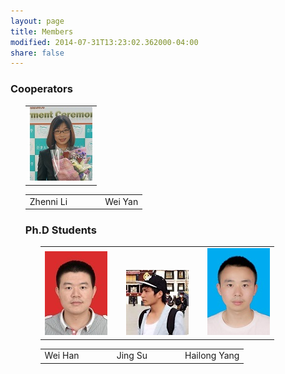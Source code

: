 ```yaml
---
layout: page
title: Members
modified: 2014-07-31T13:23:02.362000-04:00
share: false
---
```


### Cooperators
<ol>
 <div><table><tr><td>
       <img src="../images/zhenni.jpg">      	
      </td></tr></table></div>

 <div><table><tr><td>
       Zhenni Li
       &nbsp;&nbsp;&nbsp;&nbsp;
      	&nbsp;&nbsp;&nbsp;&nbsp;
       &nbsp;&nbsp;&nbsp;&nbsp;
      	Wei Yan
 </td></tr></table></div>  
 
### Ph.D Students
<ol>
 <div><table><tr><td>
       <img src="../images/weihan.jpg">      	
       	&nbsp;&nbsp;&nbsp;&nbsp;&nbsp;&nbsp;
       <img src="../images/jingsu.jpg">      	
       	&nbsp;&nbsp;&nbsp;&nbsp;&nbsp;&nbsp;
      		<img src="../images/hailong.jpg">
      </td></tr></table></div>

 <div><table><tr><td>
       Wei Han
       &nbsp;&nbsp;&nbsp;&nbsp;
      	&nbsp;&nbsp;&nbsp;&nbsp;
       &nbsp;&nbsp;&nbsp;&nbsp;
      	Jing Su
       &nbsp;&nbsp;&nbsp;&nbsp;
      	&nbsp;&nbsp;&nbsp;&nbsp;
       &nbsp;&nbsp;&nbsp;&nbsp;
       Hailong Yang
 </td></tr></table></div>  

